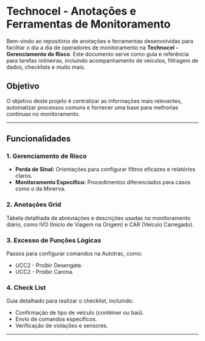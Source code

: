 
# Technocel - Anotações e Ferramentas de Monitoramento

Bem-vindo ao repositório de anotações e ferramentas desenvolvidas para facilitar o dia a dia de operadores de monitoramento na **Technocel - Gerenciamento de Risco**. Este documento serve como guia e referência para tarefas rotineiras, incluindo acompanhamento de veículos, filtragem de dados, checklists e muito mais.

## Objetivo
O objetivo deste projeto é centralizar as informações mais relevantes, automatizar processos comuns e fornecer uma base para melhorias contínuas no monitoramento.

---

## Funcionalidades
### 1. **Gerenciamento de Risco**
- **Perda de Sinal:** Orientações para configurar filtros eficazes e relatórios claros.
- **Monitoramento Específico:** Procedimentos diferenciados para casos como o da Minerva.

### 2. **Anotações Grid**
Tabela detalhada de abreviações e descrições usadas no monitoramento diário, como IVO (Início de Viagem na Origem) e CAR (Veículo Carregado).

### 3. **Excesso de Funções Lógicas**
Passos para configurar comandos na Autotrac, como:
- UCC2 - Proibir Desengate.
- UCC2 - Proibir Carona.

### 4. **Check List**
Guia detalhado para realizar o checklist, incluindo:
- Confirmação de tipo de veículo (contêiner ou baú).
- Envio de comandos específicos.
- Verificação de violações e sensores.

---

